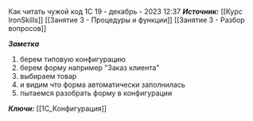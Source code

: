
Как читать чужой код 1С
 19 - декабрь - 2023  12:37 
***Источник:***  [[Курс IronSkills]] [[Занятие 3 - Процедуры и функции]] [[Занятие 3 -  Разбор вопросов]]

***Заметка*** 
1. берем типовую конфигурацию
2. берем форму например "Заказ клиента"
3. выбираем товар
4. и видим что форма автоматически заполнилась
5. пытаемся разобрать форму в конфигурации

***Ключи:*** [[1С_Конфигурация]]
